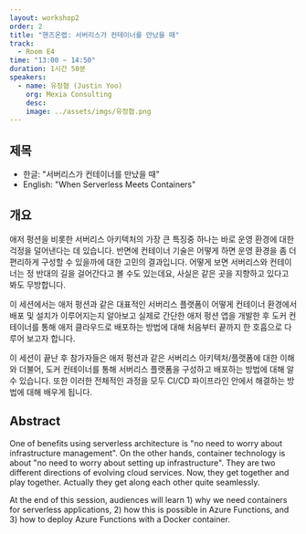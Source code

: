 ```yaml
---
layout: workshop2
order: 2
title: "핸즈온랩: 서버리스가 컨테이너를 만났을 때"
track:
  - Room E4
time: "13:00 ~ 14:50"
duration: 1시간 50분
speakers:
  - name: 유정협 (Justin Yoo)
    org: Mexia Consulting
    desc: 
    image: ../assets/imgs/유정협.png
---
```


## 제목
- 한글: "서버리스가 컨테이너를 만났을 때"
- English: "When Serverless Meets Containers"

## 개요

애저 펑션을 비롯한 서버리스 아키텍처의 가장 큰 특징중 하나는 바로 운영 환경에 대한 걱정을 덜어낸다는 데 있습니다. 반면에 컨테이너 기술은 어떻게 하면 운영 환경을 좀 더 편리하게 구성할 수 있을까에 대한 고민의 결과입니다. 어떻게 보면 서버리스와 컨테이너는 정 반대의 길을 걸어간다고 볼 수도 있는데요, 사실은 같은 곳을 지향하고 있다고 봐도 무방합니다.

이 세션에서는 애저 펑션과 같은 대표적인 서버리스 플랫폼이 어떻게 컨테이너 환경에서 배포 및 설치가 이루어지는지 알아보고 실제로 간단한 애저 펑션 앱을 개발한 후 도커 컨테이너를 통해 애저 클라우드로 배포하는 방법에 대해 처음부터 끝까지 한 호흡으로 다루어 보고자 합니다.

이 세션이 끝난 후 참가자들은 애저 펑션과 같은 서버리스 아키텍처/플랫폼에 대한 이해와 더불어, 도커 컨테이너를 통해 서버리스 플랫폼을 구성하고 배포하는 방법에 대해 알 수 있습니다. 또한 이러한 전체적인 과정을 모두 CI/CD 파이프라인 안에서 해결하는 방법에 대해 배우게 됩니다.

## Abstract

One of benefits using serverless architecture is "no need to worry about infrastructure management". On the other hands, container technology is about "no need to worry about setting up infrastructure". They are two different directions of evolving cloud services. Now, they get together and play together. Actually they get along each other quite seamlessly.

At the end of this session, audiences will learn 1) why we need containers for serverless applications, 2) how this is possible in Azure Functions, and 3) how to deploy Azure Functions with a Docker container.